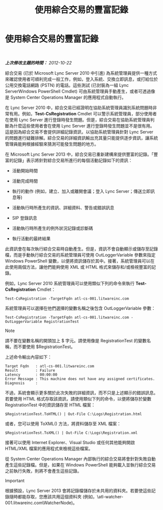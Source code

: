 ﻿---
title: 使用綜合交易的豐富記錄
TOCTitle: 使用綜合交易的豐富記錄
ms:assetid: 32714a71-9f42-4d5b-a508-e176d8f08bbf
ms:mtpsurl: https://technet.microsoft.com/zh-tw/library/JJ204798(v=OCS.15)
ms:contentKeyID: 49290525
ms.date: 08/10/2015
mtps_version: v=OCS.15
ms.translationtype: HT
---

# 使用綜合交易的豐富記錄

 

_**上次修改主題的時間：** 2012-10-22_

綜合交易 (已於 Microsoft Lync Server 2010 中引進) 為系統管理員提供一種方式來確認使用者可順利完成一般工作，例如，登入系統、交換立即訊息，或打給位於公用交換電話網路 (PSTN) 的電話。這些測試 (已封裝為一組 Lync ServerWindows PowerShell Cmdlet) 可由系統管理員手動產生，或者可透過像是 System Center Operations Manager 的應用程式自動執行。

在 Lync Server 2010 中，綜合交易已經證明在協助系統管理員識別系統問題時非常有用。例如，**Test-CsRegistration** Cmdlet 可以警示系統管理員，部分使用者在使用 Lync Server 進行登錄時發生問題。但是，綜合交易在協助系統管理員判斷為什麼這些使用者會在使用 Lync Server 進行登錄時發生問題並不是很有用。這是因為綜合交易不會提供詳細記錄資訊，以協助系統管理員針對 Lync Server 的問題進行疑難排解。綜合交易的詳細資訊輸出充其量只能提供逐步資訊，讓系統管理員能夠根據經驗來猜測可能發生問題的地方。

在 Microsoft Lync Server 2013 中，綜合交易已重新建構來提供豐富的記錄。「豐富的記錄」表示將針對綜合交易所進行的每個活動記錄如下的資訊：

  - 活動開始時間

  - 活動完成時間

  - 執行的動作 (例如，建立、加入或離開會議；登入 Lync Server；傳送立即訊息等)

  - 活動執行時所產生的資訊、詳細資料、警告或錯誤訊息

  - SIP 登錄訊息

  - 活動執行時所產生的例外狀況記錄或診斷碼

  - 執行活動的最終結果

此資訊會在每次執行綜合交易時自動產生。但是，資訊不會自動顯示或儲存至記錄檔，而是手動執行綜合交易的系統管理員可使用 OutLoggerVariable 參數來指定 Windows PowerShell 變數，以便將資訊儲存於其中。接著，系統管理員可以在此使用兩個方法，讓他們能夠使用 XML 或 HTML 格式來儲存和/或檢視豐富的記錄。

例如，Lync Server 2010 系統管理員可以使用類似下列的命令來執行 **Test-CsRegistration** Cmdlet：

    Test-CsRegistration -TargetFqdn atl-cs-001.litwareinc.com

系統管理員可以選擇在他們選擇的變數名稱之後包含 OutLoggerVariable 參數：

    Test-CsRegistration -TargetFqdn atl-cs-001.litwareinc.com -OutLoggerVariable RegistrationTest

> [!NOTE]  
> 請不要在變數名稱的開頭加上 $ 字元。請使用像是 RegistrationTest 的變數名稱，而不要使用 $RegistrationTest。



上述命令輸出內容如下：

    Target Fqdn   : atl-cs-001.litwareinc.com
    Result        : Failure
    Latency       : 00:00:00
    Error Message : This machine does not have any assigned certificates.
    Diagnosis     :

不過，系統會顯示更多關於此次失敗的詳細資訊，而不只是上述顯示的錯誤訊息。若要使用 HTML 格式存取該資訊，請使用類似下列的命令，以便將儲存於變數 RegistrationTest 中的資訊儲存至 HTML 檔案：

    $RegistrationTest.ToHTML() | Out-File C:\Logs\Registration.html

或者，您可以使用 ToXML() 方法，將資料儲存至 XML 檔案：

    $RegistrationTest.ToXML() | Out-File C:\Logs\Registration.xml

接著可以使用 Internet Explorer、Visual Studio 或任何其他能夠開啟 HTML/XML 檔案的應用程式來檢視這些檔案。

從 System Center Operations Manager 內部執行的綜合交易將會針對失敗自動產生這些記錄檔。但是，如果在 Windows PowerShell 能夠載入並執行綜合交易之前執行失敗，則將不會產生這些記錄。

> [!IMPORTANT]  
> 根據預設，Lync Server 2013 會將記錄檔儲存於未共用的資料夾。若要使這些記錄隨時都能存取，您應該共用這個資料夾 (例如，\\atl-watcher-001.litwareinc.com\WatcherNode)。


